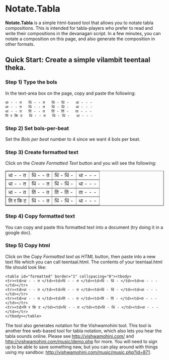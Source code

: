 # Notate.Tabla

**Notate.Tabla** is a simple html-based tool that allows you to notate tabla compositions. This is intended for tabla-players who prefer to read and write their compositions in the devanagari script.
In a few minutes, you can notate a composition on this page, and also generate the composition in other formats.
## Quick Start:  Create a simple vilambit teentaal theka.

### Step 1) Type the bols
In the text-area box on the page, copy and paste the following:
```
धा - - त   धिं - - त   धिं - धिं -   धा - - -
धा - - त   धिं - - त   धिं - धिं -   धा - - -
धा - - त   तिं - - त   तिं - तिं -   ता - - -
ति र कि ट   धिं - - त   धिं - धिं -   धा - - -
```

### Step 2) Set bols-per-beat
Set the *Bols per beat* number to 4 since we want 4 bols per beat.

### Step 3) Create formatted text
Click on the *Create Formatted Text* button and you will see the following:
<html>
<table id="formatted" border="1" cellspacing="0"><tbody><tr><td>धा - - त </td><td>धिं - - त </td><td>धिं - धिं - </td><td>धा - - - </td></tr>
<tr><td>धा - - त </td><td>धिं - - त </td><td>धिं - धिं - </td><td>धा - - - </td></tr>
<tr><td>धा - - त </td><td>तिं - - त </td><td>तिं - तिं - </td><td>ता - - - </td></tr>
<tr><td>ति र कि ट </td><td>धिं - - त </td><td>धिं - धिं - </td><td>धा - - - </td></tr>
</tbody></table>
</html>

### Step 4) Copy formatted text
You can copy and paste this formatted text into a document (try doing it in a google doc).

### Step 5) Copy html
Click on the *Copy Formatted text as HTML* button, then paste into a new text file which you can call teentaal.html.
The contents of your teentaal.html file should look like:

```
<table id="formatted" border="1" cellspacing="0"><tbody>
<tr><td>धा - - त </td><td>धिं - - त </td><td>धिं - धिं - </td><td>धा - - - </td></tr>
<tr><td>धा - - त </td><td>धिं - - त </td><td>धिं - धिं - </td><td>धा - - - </td></tr>
<tr><td>धा - - त </td><td>तिं - - त </td><td>तिं - तिं - </td><td>ता - - - </td></tr>
<tr><td>ति र कि ट </td><td>धिं - - त </td><td>धिं - धिं - </td><td>धा - - - </td></tr>
</tbody></table>
```

The tool also generates notation for the Vishwamohini tool. This tool is another free web-based tool for tabla notation, which also lets you hear the tabla sounds online.
Please see http://vishwamohini.com/ and http://vishwamohini.com/music/demo.php for more. You will need to sign up to be able to save something new, but you can play around with things using my sandbox: http://vishwamohini.com/music/music.php?id=871.

